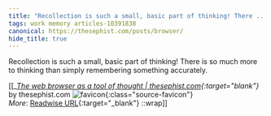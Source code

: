 ```yaml
---
title: "Recollection is such a small, basic part of thinking! There ..."
tags: work memory articles-10391838
canonical: https://thesephist.com/posts/browser/
hide_title: true
---
```


Recollection is such a small, basic part of thinking! There is so much more to thinking than simply remembering something accurately.


[[<cite>_[The web browser as a tool of thought | thesephist.com](https://thesephist.com/posts/browser/){:target="_blank"}_</cite> by thesephist.com ![favicon](https://s2.googleusercontent.com/s2/favicons?domain=thesephist.com){:class="source-favicon"}<br>
_More_: [Readwise URL](https://readwise.io/open/212480618){:target="_blank"}
::wrap]]